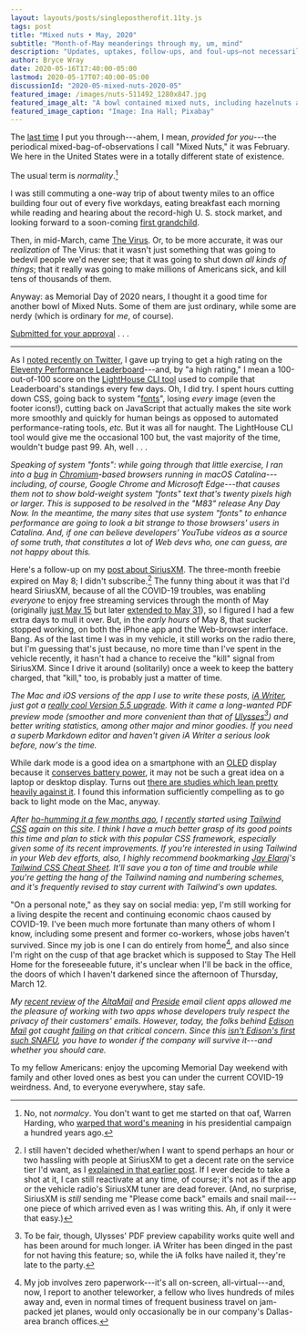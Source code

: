 ```yaml
---
layout: layouts/posts/singlepostherofit.11ty.js
tags: post
title: "Mixed nuts • May, 2020"
subtitle: "Month-of-May meanderings through my, um, mind"
description: "Updates, uptakes, follow-ups, and foul-ups—not necessarily in that order."
author: Bryce Wray
date: 2020-05-16T17:40:00-05:00
lastmod: 2020-05-17T07:40:00-05:00
discussionId: "2020-05-mixed-nuts-2020-05"
featured_image: /images/nuts-511492_1280x847.jpg
featured_image_alt: "A bowl contained mixed nuts, including hazelnuts and walnuts"
featured_image_caption: "Image: Ina Hall; Pixabay"
---
```


The [last time](/posts/2020/02/mixed-nuts-february-2020) I put you through---ahem, I mean, *provided for you*---the periodical mixed-bag-of-observations I call "Mixed Nuts," it was February. We here in the United States were in a totally different state of existence.

The usual term is *normality*.[^Normalcy]

[^Normalcy]: No, not *normalcy*. You don't want to get me started on that oaf, Warren Harding, who [warped that word's meaning](https://www.theatlantic.com/culture/archive/2020/04/how-normalcy-became-a-safe-word/609805/) in his presidential campaign a hundred years ago.

I was still commuting a one-way trip of about twenty miles to an office building four out of every five workdays, eating breakfast each morning while reading and hearing about the record-high U. S. stock market, and looking forward to a soon-coming [first grandchild](/posts/2020/03/welcome-sweet-little-early-bird).

Then, in mid-March, came [The Virus](/posts/2020/03/coherence-covid-19). Or, to be more accurate, it was our *realization* of The Virus: that it wasn't just something that was going to bedevil people we'd never see; that it was going to shut down *all kinds of things*; that it really was going to make millions of Americans sick, and kill tens of thousands of them.

Anyway: as Memorial Day of 2020 nears, I thought it a good time for another bowl of Mixed Nuts. Some of them are just ordinary, while some are nerdy (which is ordinary for *me*, of course).

[Submitted for your approval](https://scifi.stackexchange.com/questions/127987/in-which-episodes-does-rod-serling-say-submitted-for-your-approval)&nbsp;.&nbsp;.&nbsp;.

-------

As I [noted recently on Twitter](https://twitter.com/BryceWrayTX/status/1261657209391452162), I gave up trying to get a high rating on the [Eleventy Performance Leaderboard](https://www.11ty.dev/leaderboard/perf/)---and, by "a high rating," I mean a 100-out-of-100 score on the [LightHouse CLI tool](https://developers.google.com/web/tools/lighthouse) used to compile that Leaderboard's standings every few days. Oh, I did try. I spent hours cutting down CSS, going back to system "[fonts](/posts/2018/10/web-typography-part-2)", losing *every* image (even the footer icons!), cutting back on JavaScript that actually makes the site work more smoothly and quickly for human beings as opposed to automated performance-rating tools, *etc.* But it was all for naught. The LightHouse CLI tool would give me the occasional 100 but, the vast majority of the time, wouldn't budge past 99. Ah, well&nbsp;.&nbsp;.&nbsp;.

*Speaking of system "fonts": while going through that little exercise, I ran into a [bug](https://bugs.chromium.org/p/chromium/issues/detail?id=1057654) in [Chromium](https://chromium.org)-based browsers running in macOS Catalina---including, of course, Google Chrome and Microsoft Edge---that causes them not to show bold-weight system "fonts" text that's twenty pixels high or larger. This is supposed to be resolved in the "M83" release Any Day Now. In the meantime, the many sites that use system "fonts" to enhance performance are going to look a bit strange to those browsers' users in Catalina. And, if one can believe developers' YouTube videos as a source of some truth, that constitutes a* lot *of Web devs who, one can guess, are not happy about this.*

Here's a follow-up on my [post about SiriusXM](/posts/2020/03/some-siriusxm-thoughts). The three-month freebie expired on May 8; I didn't subscribe.[^Sub] The funny thing about it was that I'd heard SiriusXM, because of all the COVID-19 troubles, was enabling *everyone* to enjoy free streaming services through the month of May (originally [just May 15](https://blog.siriusxm.com/howard-stern-announces-free-access-to-full-siriusxm-streaming-content-through-may-15/) but later [extended to May 31](https://www.reddit.com/r/siriusxm/comments/gbr0qm/update_offer_has_now_been_extended_until_may_31/)), so I figured I had a few extra days to mull it over. But, in the *early hours* of May 8, that sucker stopped working, on both the iPhone app and the Web-browser interface. Bang. As of the last time I was in my vehicle, it still works on the radio there, but I'm guessing that's just because, no more time than I've spent in the vehicle recently, it hasn't had a chance to receive the "kill" signal from SiriusXM. Since I drive it around (solitarily) once a week to keep the battery charged, that "kill," too, is probably just a matter of time.

[^Sub]: I still haven't decided whether/when I want to spend perhaps an hour or two hassling with people at SiriusXM to get a decent rate on the service tier I'd want, as I [explained in that earlier post](/posts/2020/03/some-siriusxm-thoughts). If I ever decide to take a shot at it, I can still reactivate at any time, of course; it's not as if the app or the vehicle radio's SiriusXM tuner are dead forever. (And, no surprise, SiriusXM is *still* sending me "Please come back" emails and snail mail---one piece of which arrived even as I was writing this. Ah, if only it were that easy.)

*The Mac and iOS versions of the app I use to write these posts, [iA Writer](https://ia.net/writer), just got a [really cool Version 5.5 upgrade](https://ia.net/writer/blog/new-pdf-preview-better-web-publishing-improved-editing). With it came a long-wanted PDF preview mode (smoother and more convenient than that of [Ulysses](https://ulysses.app)[^PDFpreview]) and better writing statistics, among other major and minor goodies. If you need a superb Markdown editor and haven't given iA Writer a serious look before, now's the time.*

[^PDFpreview]: To be fair, though, Ulysses' PDF preview capability works quite well and has been around for much longer. iA Writer has been dinged in the past for not having this feature; so, while the iA folks have nailed it, they're late to the party.

While dark mode is a good idea on a smartphone with an [OLED](https://en.wikipedia.org/wiki/OLED) display because it [conserves battery power](https://mashable.com/article/iphone-dark-mode-battery-life-saving/), it may not be such a great idea on a laptop or desktop display. Turns out [there are studies which lean pretty heavily against it](https://tidbits.com/2019/05/31/the-dark-side-of-dark-mode/). I found this information sufficiently compelling as to go back to light mode on the Mac, anyway.

*After [ho-humming it a few months ago](/posts/2020/01/two-cheers-tailwind), I [recently](/posts/2020/05/going-solo-eleventy) started using [Tailwind CSS](https://tailwindcss.com) again on this site. I think I have a much better grasp of its good points this time and plan to stick with this popular CSS framework, especially given some of its recent improvements. If you're interested in using Tailwind in your Web dev efforts, also, I highly recommend bookmarking [Jay Elaraj](https://twitter.com/nerdcave)'s [Tailwind CSS Cheat Sheet](https://nerdcave.com/tailwind-cheat-sheet). It'll save you a ton of time and trouble while you're getting the hang of the Tailwind naming and numbering schemes, and it's frequently revised to stay current with Tailwind's own updates.*

"On a personal note," as they say on social media: yep, I'm still working for a living despite the recent and continuing economic chaos caused by COVID-19. I've been much more fortunate than many others of whom I know, including some present and former co-workers, whose jobs haven't survived. Since my job is one I can do entirely from home[^Telework], and also since I'm right on the cusp of that age bracket which is supposed to Stay The Hell Home for the foreseeable future, it's unclear when I'll be back in the office, the doors of which I haven't darkened since the afternoon of Thursday, March 12.

[^Telework]: My job involves zero paperwork---it's all on-screen, all-virtual---and, now, I report to another teleworker, a fellow who lives hundreds of miles away and, even in normal times of frequent business travel on jam-packed jet planes, would only occasionally be in our company's Dallas-area branch offices.

*My [recent review](/posts/2020/05/battle-ios-email-heavyweights) of the [AltaMail](https://mobile.eurosmartz.com/products/altamail.html) and [Preside](https://preside.io) email client apps allowed me the pleasure of working with two apps whose developers truly respect the privacy of their customers' emails. However, today, the folks behind [Edison Mail](https://mail.edison.tech) got caught [failing](https://www.macrumors.com/2020/05/16/edison-mail-sync-bug/) on that critical concern. Since this [isn't Edison's first such SNAFU](https://www.vice.com/en_ca/article/pkekmb/free-email-apps-spying-on-you-edison-slice-cleanfox), you have to wonder if the company will survive it---and whether you should care.*

To my fellow Americans: enjoy the upcoming Memorial Day weekend with family and other loved ones as best you can under the current COVID-19 weirdness. And, to everyone everywhere, stay safe.